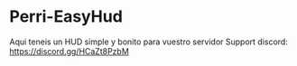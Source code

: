 # Perri-EasyHud
Aqui teneis un HUD simple y bonito para vuestro servidor
Support discord: https://discord.gg/HCaZt8PzbM
